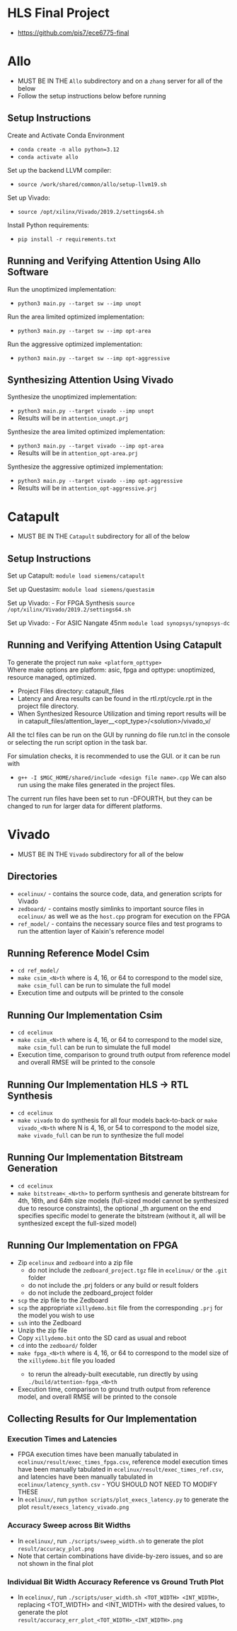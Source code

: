 # HLS Final Project
- https://github.com/pis7/ece6775-final

# Allo
- MUST BE IN THE `Allo` subdirectory and on a `zhang` server for all of the below
- Follow the setup instructions below before running

## Setup Instructions
Create and Activate Conda Environment <br>
- `conda create -n allo python=3.12`
- `conda activate allo`

Set up the backend LLVM compiler:
- `source /work/shared/common/allo/setup-llvm19.sh`

Set up Vivado:
- `source /opt/xilinx/Vivado/2019.2/settings64.sh`

Install Python requirements:
- `pip install -r requirements.txt`

## Running and Verifying Attention Using Allo Software
Run the unoptimized implementation:
- `python3 main.py --target sw --imp unopt`

Run the area limited optimized implementation:
- `python3 main.py --target sw --imp opt-area`

Run the aggressive optimized implementation:
- `python3 main.py --target sw --imp opt-aggressive`

## Synthesizing Attention Using Vivado
Synthesize the unoptimized implementation:
- `python3 main.py --target vivado --imp unopt`
- Results will be in `attention_unopt.prj`

Synthesize the area limited optimized implementation:
- `python3 main.py --target vivado --imp opt-area`
- Results will be in `attention_opt-area.prj`

Synthesize the aggressive optimized implementation:
- `python3 main.py --target vivado --imp opt-aggressive`
- Results will be in `attention_opt-aggressive.prj`

# Catapult

- MUST BE IN THE `Catapult` subdirectory for all of the below
  
## Setup Instructions

Set up Catapult:
`module load siemens/catapult`

Set up Questasim:
`module load siemens/questasim`

Set up Vivado: - For FPGA Synthesis
`source /opt/xilinx/Vivado/2019.2/settings64.sh`

Set up Vivado: - For ASIC Nangate 45nm
`module load synopsys/synopsys-dc`

## Running and Verifying Attention Using Catapult
To generate the project run 
`make <platform_opttype>` <br>
Where make options are platform: asic, fpga and opttype: unoptimized, resource managed, optimized. 
- Project Files directory: catapult_files
- Latency and Area results can be found in the rtl.rpt/cycle.rpt in the project file directory.
- When Synthesized Resource Utilization and timing report results will be in catapult_files/attention_layer_<PLATFORM>_<opt_type>/\<solution\>/vivado_v/

All the tcl files can be run on the GUI by running do file run.tcl in the console or selecting the run script option in the task bar. 

For simulation checks, it is recommended to use the GUI. or it can be run with 
- `g++ -I $MGC_HOME/shared/include <design file name>.cpp`
We can also run using the make files generated in the project files. <br>

The current run files have been set to run -DFOURTH, but they can be changed to run for larger data for different platforms. <br>

# Vivado
- MUST BE IN THE `Vivado` subdirectory for all of the below

## Directories
- `ecelinux/` - contains the source code, data, and generation scripts for Vivado
- `zedboard/` - contains mostly simlinks to important source files in `ecelinux/` as well we as the `host.cpp` program for execution on the FPGA
- `ref_model/` - contains the necessary source files and test programs to run the attention layer of Kaixin's reference model

## Running Reference Model Csim
- `cd ref_model/`
- `make csim_<N>th` where <N> is 4, 16, or 64 to correspond to the model size, `make csim_full` can be run to simulate the full model
- Execution time and outputs will be printed to the console

## Running Our Implementation Csim
- `cd ecelinux`
- `make csim_<N>th` where <N> is 4, 16, or 64 to correspond to the model size, `make csim_full` can be run to simulate the full model
- Execution time, comparison to ground truth output from reference model and overall RMSE will be printed to the console

## Running Our Implementation HLS -> RTL Synthesis
- `cd ecelinux`
- `make vivado` to do synthesis for all four models back-to-back or `make vivado_<N>th` where N is 4, 16, or 54 to correspond to the model size, `make vivado_full` can be run to synthesize the full model

## Running Our Implementation Bitstream Generation
- `cd ecelinux`
- `make bitstream<_<N>th>` to perform synthesis and generate bitstream for 4th, 16th, and 64th size models (full-sized model cannot be synthesized due to resource constraints), the optional _<N>th argument on the end specifies specific model to generate the bitstream (without it, all will be synthesized except the full-sized model)

## Running Our Implementation on FPGA
- Zip `ecelinux` and `zedboard` into a zip file
   + do not include the `zedboard_project.tgz` file in `ecelinux/` or the `.git` folder
   + do not include the .prj folders or any build or result folders
   + do not include the zedboard_project folder
- `scp` the zip file to the Zedboard
- `scp` the appropriate `xillydemo.bit` file from the corresponding `.prj` for the model you wish to use
- `ssh` into the Zedboard
- Unzip the zip file
- Copy `xillydemo.bit` onto the SD card as usual and reboot
- `cd` into the `zedboard/` folder
- `make fpga_<N>th` where <N> is 4, 16, or 64 to correspond to the model size of the `xillydemo.bit` file you loaded
   + to rerun the already-built executable, run directly by using `./build/attention-fpga_<N>th`
- Execution time, comparison to ground truth output from reference model, and overall RMSE will be printed to the console

## Collecting Results for Our Implementation

### Execution Times and Latencies
- FPGA execution times have been manually tabulated in `ecelinux/result/exec_times_fpga.csv`, reference model execution times have been manually tabulated in `ecelinux/result/exec_times_ref.csv`, and latencies have been manually tabulated in `ecelinux/latency_synth.csv` - YOU SHOULD NOT NEED TO MODIFY THESE
- In `ecelinux/`, run `python scripts/plot_execs_latency.py` to generate the plot `result/execs_latency_vivado.png`

### Accuracy Sweep across Bit Widths
- In `ecelinux/`, run `./scripts/sweep_width.sh` to generate the plot `result/accuracy_plot.png`
- Note that certain combinations have divide-by-zero issues, and so are not shown in the final plot

### Individual Bit Width Accuracy Reference vs Ground Truth Plot
- In `ecelinux/`, run `./scripts/user_width.sh <TOT_WIDTH> <INT_WIDTH>`, replacing <TOT_WIDTH> and <INT_WIDTH> with the desired values, to generate the plot `result/accuracy_err_plot_<TOT_WIDTH>_<INT_WIDTH>.png`
